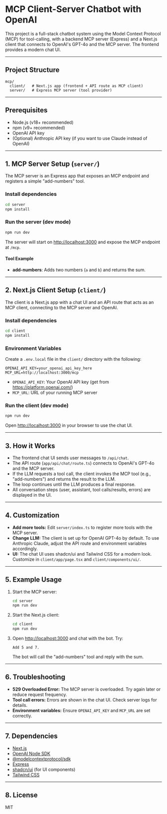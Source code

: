# MCP Client-Server Chatbot with OpenAI

This project is a full-stack chatbot system using the Model Context Protocol (MCP) for tool-calling, with a backend MCP server (Express) and a Next.js client that connects to OpenAI's GPT-4o and the MCP server. The frontend provides a modern chat UI.

---

## Project Structure

```
mcp/
  client/   # Next.js app (frontend + API route as MCP client)
  server/   # Express MCP server (tool provider)
```

---

## Prerequisites

- Node.js (v18+ recommended)
- npm (v9+ recommended)
- OpenAI API key
- (Optional) Anthropic API key (if you want to use Claude instead of OpenAI)

---

## 1. MCP Server Setup (`server/`)

The MCP server is an Express app that exposes an MCP endpoint and registers a simple "add-numbers" tool.

### Install dependencies

```bash
cd server
npm install
```

### Run the server (dev mode)

```bash
npm run dev
```

The server will start on [http://localhost:3000](http://localhost:3000) and expose the MCP endpoint at `/mcp`.

#### Tool Example

- **add-numbers**: Adds two numbers (`a` and `b`) and returns the sum.

---

## 2. Next.js Client Setup (`client/`)

The client is a Next.js app with a chat UI and an API route that acts as an MCP client, connecting to the MCP server and OpenAI.

### Install dependencies

```bash
cd client
npm install
```

### Environment Variables

Create a `.env.local` file in the `client/` directory with the following:

```
OPENAI_API_KEY=your_openai_api_key_here
MCP_URL=http://localhost:3000/mcp
```

- `OPENAI_API_KEY`: Your OpenAI API key (get from https://platform.openai.com/)
- `MCP_URL`: URL of your running MCP server

### Run the client (dev mode)

```bash
npm run dev
```

Open [http://localhost:3000](http://localhost:3000) in your browser to use the chat UI.

---

## 3. How it Works

- The frontend chat UI sends user messages to `/api/chat`.
- The API route (`app/api/chat/route.ts`) connects to OpenAI's GPT-4o and the MCP server.
- If the LLM requests a tool call, the client invokes the MCP tool (e.g., "add-numbers") and returns the result to the LLM.
- The loop continues until the LLM produces a final response.
- All conversation steps (user, assistant, tool calls/results, errors) are displayed in the UI.

---

## 4. Customization

- **Add more tools:** Edit `server/index.ts` to register more tools with the MCP server.
- **Change LLM:** The client is set up for OpenAI GPT-4o by default. To use Anthropic Claude, adjust the API route and environment variables accordingly.
- **UI:** The chat UI uses shadcn/ui and Tailwind CSS for a modern look. Customize in `client/app/page.tsx` and `client/components/ui/`.

---

## 5. Example Usage

1. Start the MCP server:
   ```bash
   cd server
   npm run dev
   ```
2. Start the Next.js client:
   ```bash
   cd client
   npm run dev
   ```
3. Open [http://localhost:3000](http://localhost:3000) and chat with the bot. Try:
   ```
   Add 5 and 7.
   ```
   The bot will call the "add-numbers" tool and reply with the sum.

---

## 6. Troubleshooting

- **529 Overloaded Error:** The MCP server is overloaded. Try again later or reduce request frequency.
- **Tool call errors:** Errors are shown in the chat UI. Check server logs for details.
- **Environment variables:** Ensure `OPENAI_API_KEY` and `MCP_URL` are set correctly.

---

## 7. Dependencies

- [Next.js](https://nextjs.org/)
- [OpenAI Node SDK](https://www.npmjs.com/package/openai)
- [@modelcontextprotocol/sdk](https://www.npmjs.com/package/@modelcontextprotocol/sdk)
- [Express](https://expressjs.com/)
- [shadcn/ui](https://ui.shadcn.com/) (for UI components)
- [Tailwind CSS](https://tailwindcss.com/)

---

## 8. License

MIT
